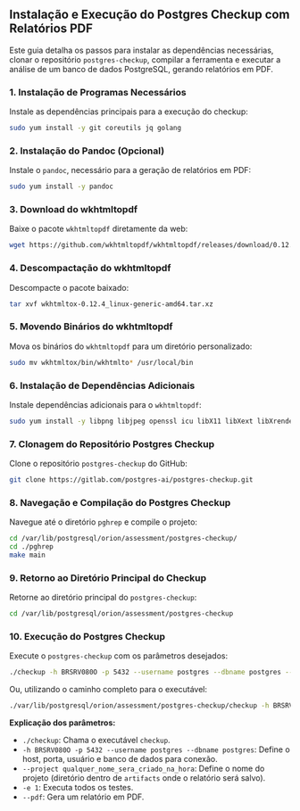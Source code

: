 ## Instalação e Execução do Postgres Checkup com Relatórios PDF

Este guia detalha os passos para instalar as dependências necessárias, clonar o repositório `postgres-checkup`, compilar a ferramenta e executar a análise de um banco de dados PostgreSQL, gerando relatórios em PDF.

### 1. Instalação de Programas Necessários

Instale as dependências principais para a execução do checkup:

```bash
sudo yum install -y git coreutils jq golang
```

### 2. Instalação do Pandoc (Opcional)

Instale o `pandoc`, necessário para a geração de relatórios em PDF:

```bash
sudo yum install -y pandoc
```

### 3. Download do wkhtmltopdf

Baixe o pacote `wkhtmltopdf` diretamente da web:

```bash
wget https://github.com/wkhtmltopdf/wkhtmltopdf/releases/download/0.12.4/wkhtmltox-0.12.4_linux-generic-amd64.tar.xz
```

### 4. Descompactação do wkhtmltopdf

Descompacte o pacote baixado:

```bash
tar xvf wkhtmltox-0.12.4_linux-generic-amd64.tar.xz
```

### 5. Movendo Binários do wkhtmltopdf

Mova os binários do `wkhtmltopdf` para um diretório personalizado:

```bash
sudo mv wkhtmltox/bin/wkhtmlto* /usr/local/bin
```

### 6. Instalação de Dependências Adicionais

Instale dependências adicionais para o `wkhtmltopdf`:

```bash
sudo yum install -y libpng libjpeg openssl icu libX11 libXext libXrender xorg-x11-fonts-Type1 xorg-x11-fonts-75dpi
```

### 7. Clonagem do Repositório Postgres Checkup

Clone o repositório `postgres-checkup` do GitHub:

```bash
git clone https://gitlab.com/postgres-ai/postgres-checkup.git
```

### 8. Navegação e Compilação do Postgres Checkup

Navegue até o diretório `pghrep` e compile o projeto:

```bash
cd /var/lib/postgresql/orion/assessment/postgres-checkup/
cd ./pghrep
make main
```

### 9. Retorno ao Diretório Principal do Checkup

Retorne ao diretório principal do `postgres-checkup`:

```bash
cd /var/lib/postgresql/orion/assessment/postgres-checkup
```

### 10. Execução do Postgres Checkup

Execute o `postgres-checkup` com os parâmetros desejados:

```bash
./checkup -h BRSRV080O -p 5432 --username postgres --dbname postgres --project qualquer_nome_sera_criado_na_hora -e 1 --pdf
```

Ou, utilizando o caminho completo para o executável:

```bash
./var/lib/postgresql/orion/assessment/postgres-checkup/checkup -h BRSRV080O -p 5432 --username postgres --dbname postgres --project qualquer_nome_sera_criado_na_hora -e 1 --pdf
```

**Explicação dos parâmetros:**

* `./checkup`: Chama o executável `checkup`.
* `-h BRSRV080O -p 5432 --username postgres --dbname postgres`: Define o host, porta, usuário e banco de dados para conexão.
* `--project qualquer_nome_sera_criado_na_hora`: Define o nome do projeto (diretório dentro de `artifacts` onde o relatório será salvo).
* `-e 1`: Executa todos os testes.
* `--pdf`: Gera um relatório em PDF.
